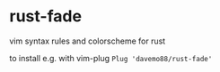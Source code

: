 # rust-fade
vim syntax rules and colorscheme for rust

to install e.g. with vim-plug
`Plug 'davemo88/rust-fade'`
